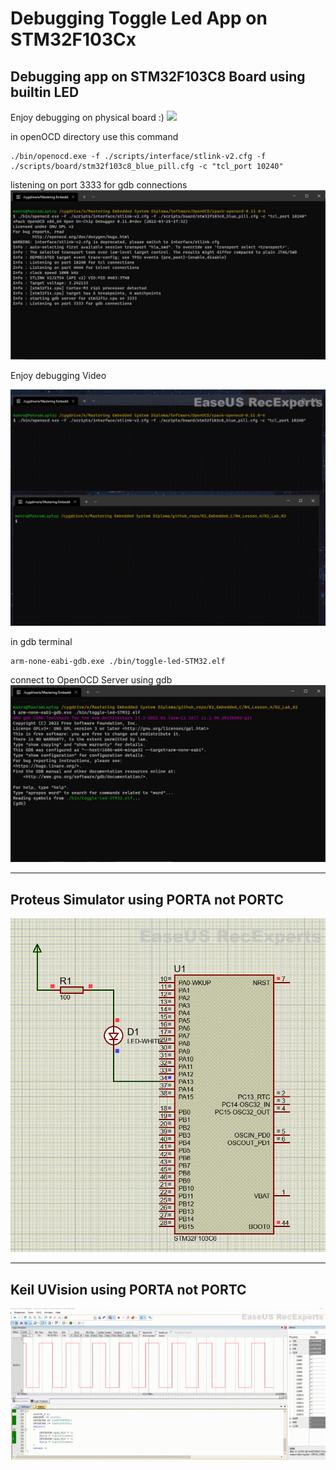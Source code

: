 # **Debugging Toggle Led App on STM32F103Cx**

## **Debugging app on STM32F103C8 Board using builtin LED**

Enjoy debugging on physical board :)
<img src="/02_Embedded_C/04_Lesson_4/02_Lab_02/img/Physical.gif" >

in openOCD directory use this command
```
./bin/openocd.exe -f ./scripts/interface/stlink-v2.cfg -f ./scripts/board/stm32f103c8_blue_pill.cfg -c "tcl_port 10240"
```
listening on port 3333 for gdb connections
<img src="/02_Embedded_C/04_Lesson_4/02_Lab_02/img/001.jpg" >

Enjoy debugging Video

<img src="/02_Embedded_C/04_Lesson_4/02_Lab_02/img/Terminal.gif" >

in gdb terminal
```
arm-none-eabi-gdb.exe ./bin/toggle-led-STM32.elf
```
connect to OpenOCD Server using gdb
<img src="/02_Embedded_C/04_Lesson_4/02_Lab_02/img/002.jpg" >

---
## **Proteus Simulator using PORTA not PORTC**

<img src="/02_Embedded_C/04_Lesson_4/02_Lab_02/img/Proteus.gif" >

---
## **Keil UVision using PORTA not PORTC**

<img src="/02_Embedded_C/04_Lesson_4/02_Lab_02/img/Keil_UVision.gif" >

